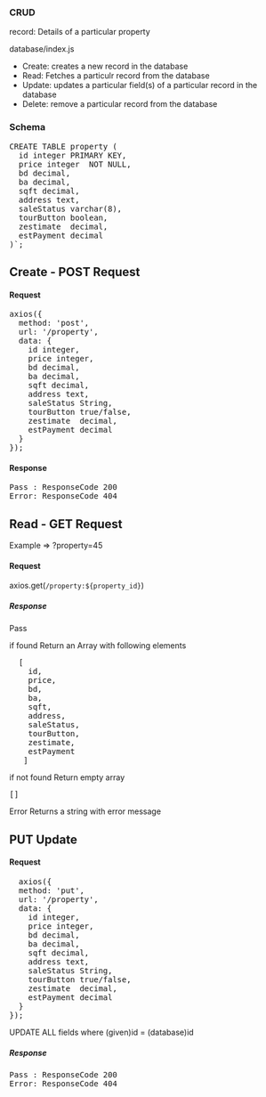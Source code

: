 
### CRUD

record: Details of a particular property

database/index.js
- Create: creates a new record in the database
- Read: Fetches a particulr record from the database 
- Update: updates a particular field(s) of a particular record in the database
- Delete: remove a particular record from the database


### Schema
<pre>
CREATE TABLE property (
  id integer PRIMARY KEY,           
  price integer  NOT NULL,        
  bd decimal,           
  ba decimal,          
  sqft decimal,         
  address text,      
  saleStatus varchar(8),   
  tourButton boolean, 
  zestimate  decimal,   
  estPayment decimal   
)`;
</pre>

## Create - POST Request

#### Request
<pre>
axios({
  method: 'post',
  url: '/property',
  data: {
    id integer,           
    price integer,        
    bd decimal,           
    ba decimal,          
    sqft decimal,         
    address text,      
    saleStatus String,   
    tourButton true/false, 
    zestimate  decimal,   
    estPayment decimal   
  }
});
</pre>

#### Response
<pre>
Pass : ResponseCode 200
Error: ResponseCode 404
</pre>

## Read - GET Request

 Example => ?property=45

#### Request
axios.get(`/property:${property_id}`)

##### Response

Pass

if found
Return an Array with following elements
 <pre>
  [
    id,           
    price,        
    bd,           
    ba,          
    sqft,         
    address,      
    saleStatus,   
    tourButton, 
    zestimate,   
    estPayment
   ]
</pre>
 
 if not found
 Return empty array <pre>[]</pre>
  
  Error
  Returns a string with error message
  
  
  ## PUT Update
  
  #### Request
  <pre>
  axios({
  method: 'put',
  url: '/property',
  data: {
    id integer,           
    price integer,        
    bd decimal,           
    ba decimal,          
    sqft decimal,         
    address text,      
    saleStatus String,   
    tourButton true/false, 
    zestimate  decimal,   
    estPayment decimal   
  }
});
</pre>
UPDATE ALL fields where (given)id = (database)id

##### Response
<pre>
Pass : ResponseCode 200
Error: ResponseCode 404
</pre>
  

